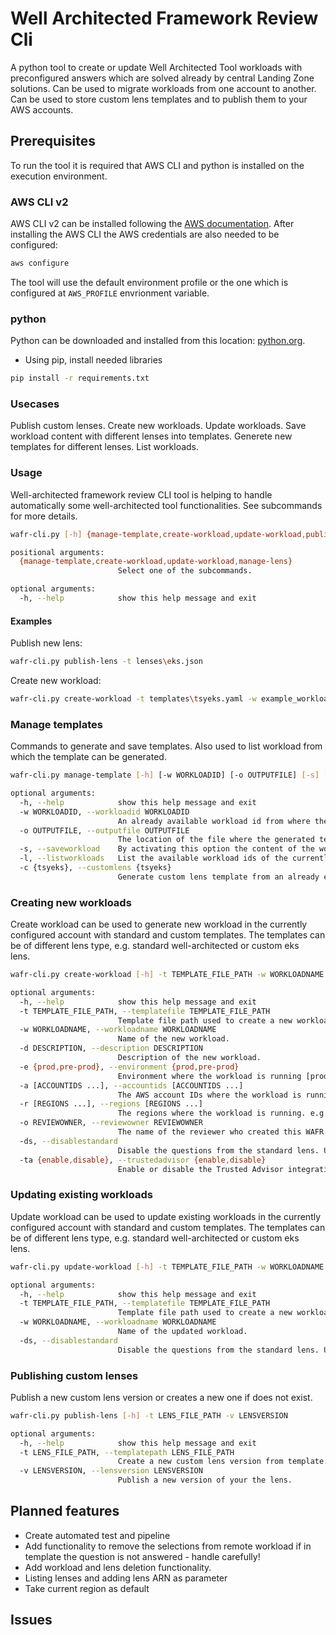 # Well Architected Framework Review Cli

A python tool to create or update Well Architected Tool workloads with preconfigured answers which are solved already by central Landing Zone solutions. Can be used to migrate workloads from one account to another. Can be used to store custom lens templates and to publish them to your AWS accounts.

## Prerequisites
To run the tool it is required that AWS CLI and python is installed on the execution environment.

### AWS CLI v2
AWS CLI v2 can be installed following the [AWS documentation](https://docs.aws.amazon.com/cli/latest/userguide/getting-started-install.html).
After installing the AWS CLI the AWS credentials are also needed to be configured:
```sh
aws configure
```

The tool will use the default environment profile or the one which is configured at `AWS_PROFILE` envrionment variable.

### python
Python can be downloaded and installed from this location: [python.org](https://www.python.org/downloads/).

* Using pip, install needed libraries 
```sh
pip install -r requirements.txt
```

### Usecases

Publish custom lenses.
Create new workloads.
Update workloads.
Save workload content with different lenses into templates.
Generete new templates for different lenses.
List workloads.

### Usage

Well-architected framework review CLI tool is helping to handle automatically some well-architected tool functionalities. See subcommands for more details.

```sh
wafr-cli.py [-h] {manage-template,create-workload,update-workload,publish-lens} ...
```

```sh
positional arguments:
  {manage-template,create-workload,update-workload,manage-lens}
                        Select one of the subcommands.
```
```sh
optional arguments:
  -h, --help            show this help message and exit
```

#### Examples

Publish new lens:

```sh
wafr-cli.py publish-lens -t lenses\eks.json
```

Create new workload:

```sh
wafr-cli.py create-workload -t templates\tsyeks.yaml -w example_workload -d "Just and example" -e pre-prod - John Doe -ds
```

### Manage templates

Commands to generate and save templates. Also used to list workload from which the template can be generated.

```sh
wafr-cli.py manage-template [-h] [-w WORKLOADID] [-o OUTPUTFILE] [-s] [-l] [-c {eks}]
```

```sh
optional arguments:
  -h, --help            show this help message and exit
  -w WORKLOADID, --workloadid WORKLOADID
                        An already available workload id from where the tool will get the questions and answers.
  -o OUTPUTFILE, --outputfile OUTPUTFILE
                        The location of the file where the generated template will to be saved.
  -s, --saveworkload    By activating this option the content of the workload will be saved to the template. If not used the behaviour is that a new default template is generated
  -l, --listworkloads   List the available workload ids of the currently used account.
  -c {tsyeks}, --customlens {tsyeks}
                        Generate custom lens template from an already existing custom lens workload.
```

### Creating new workloads

Create workload can be used to generate new workload in the currently configured account with standard and custom templates. The templates can be of different lens type, e.g. standard well-architected or custom eks       
lens.

```sh
wafr-cli.py create-workload [-h] -t TEMPLATE_FILE_PATH -w WORKLOADNAME -d DESCRIPTION -e {prod,pre-prod} [-a [ACCOUNTIDS ...]] [-r [REGIONS ...]] -o REVIEWOWNER [-ds] [-ta {enable,disable}]
```

```sh
optional arguments:
  -h, --help            show this help message and exit
  -t TEMPLATE_FILE_PATH, --templatefile TEMPLATE_FILE_PATH
                        Template file path used to create a new workload from. Default templates in the templates folder.
  -w WORKLOADNAME, --workloadname WORKLOADNAME
                        Name of the new workload.
  -d DESCRIPTION, --description DESCRIPTION
                        Description of the new workload.
  -e {prod,pre-prod}, --environment {prod,pre-prod}
                        Environment where the workload is running [prod, pre-prod].
  -a [ACCOUNTIDS ...], --accountids [ACCOUNTIDS ...]
                        The AWS account IDs where the workload is running.
  -r [REGIONS ...], --regions [REGIONS ...]
                        The regions where the workload is running. e.g. eu-central-1.
  -o REVIEWOWNER, --reviewowner REVIEWOWNER
                        The name of the reviewer who created this WAFR workload.
  -ds, --disablestandard
                        Disable the questions from the standard lens. Usable when the workload is created with custom lens.
  -ta {enable,disable}, --trustedadvisor {enable,disable}
                        Enable or disable the Trusted Advisor integration [enable, disable]
```

### Updating existing workloads

Update workload can be used to update existing workloads in the currently configured account with standard and custom templates. The templates can be of different lens type, e.g. standard well-architected or custom eks   
lens.

```sh
wafr-cli.py update-workload [-h] -t TEMPLATE_FILE_PATH -w WORKLOADNAME [-ds]
```

```sh
optional arguments:
  -h, --help            show this help message and exit
  -t TEMPLATE_FILE_PATH, --templatefile TEMPLATE_FILE_PATH
                        Template file path used to create a new workload from. Default templates in the templates folder.
  -w WORKLOADNAME, --workloadname WORKLOADNAME
                        Name of the updated workload.
  -ds, --disablestandard
                        Disable the questions from the standard lens. Usable when the workload is created with custom lens.
```

### Publishing custom lenses

Publish a new custom lens version or creates a new one if does not exist.

```sh
wafr-cli.py publish-lens [-h] -t LENS_FILE_PATH -v LENSVERSION
```

```sh
optional arguments:
  -h, --help            show this help message and exit
  -t LENS_FILE_PATH, --templatepath LENS_FILE_PATH
                        Create a new custom lens version from template. Example templates are in the lenses folder.
  -v LENSVERSION, --lensversion LENSVERSION
                        Publish a new version of your the lens.
```

## Planned features 
- Create automated test and pipeline
- Add functionality to remove the selections from remote workload if in template the question is not answered - handle carefully!
- Add workload and lens deletion functionality.
- Listing lenses and adding lens ARN as parameter
- Take current region as default

## Issues
